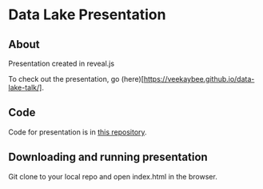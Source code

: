 # Data Lake Presentation

## About

Presentation created in reveal.js

To check out the presentation, go (here)[https://veekaybee.github.io/data-lake-talk/]. 

## Code

Code for presentation is in [this repository](https://github.com/veekaybee/data-lake-code).  

## Downloading and running presentation

Git clone to your local repo and open index.html in the browser. 





